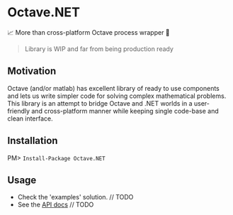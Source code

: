 # Octave.NET
📈 More than cross-platform Octave process wrapper 🔬

> Library is WIP and far from being production ready

## Motivation

Octave (and/or matlab) has excellent library of ready to use components and lets us write simpler code for solving complex
mathematical problems. This library is an attempt to bridge Octave and .NET worlds in a user-friendly and cross-platform manner while keeping 
single code-base and clean interface.

## Installation

  PM> `Install-Package Octave.NET`

## Usage

- Check the 'examples' solution. // TODO
- See the [API docs](https://github.com/triforcely/Octave.NET) // TODO
